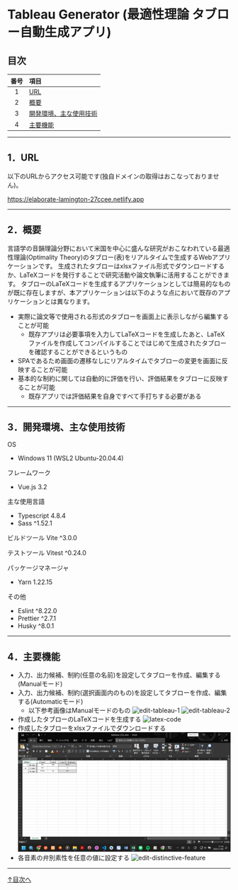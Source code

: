 # Tableau Generator (最適性理論 タブロー自動生成アプリ)

## 目次
| 番号 | 項目 |
|:-:|:--|
| 1 | [URL](#1url) |
| 2 | [概要](#2概要) |
| 3 | [開発環境、主な使用技術](#3開発環境、主な使用技術) |
| 4 | [主要機能](#4主要機能) |

***
## 1．URL
以下のURLからアクセス可能です(独自ドメインの取得はおこなっておりません)。

https://elaborate-lamington-27ccee.netlify.app

***
## 2．概要
言語学の音韻理論分野において米国を中心に盛んな研究がおこなわれている最適性理論(Optimality Theory)のタブロー(表)をリアルタイムで生成するWebアプリケーションです。
生成されたタブローはxlsxファイル形式でダウンロードするか、LaTeXコードを発行することで研究活動や論文執筆に活用することができます。
タブローのLaTeXコードを生成するアプリケーションとしては簡易的なものが既に存在しますが、本アプリケーションは以下のような点において既存のアプリケーションとは異なります。

+ 実際に論文等で使用される形式のタブローを画面上に表示しながら編集することが可能
  + 既存アプリは必要事項を入力してLaTeXコードを生成したあと、LaTeXファイルを作成してコンパイルすることではじめて生成されたタブローを確認することができるというもの
+ SPAであるため画面の遷移なしにリアルタイムでタブローの変更を画面に反映することが可能
+ 基本的な制約に関しては自動的に評価を行い、評価結果をタブローに反映することが可能
  + 既存アプリでは評価結果を自身ですべて手打ちする必要がある

***
## 3．開発環境、主な使用技術
OS
+ Windows 11 (WSL2 Ubuntu-20.04.4)

フレームワーク
+ Vue.js 3.2

主な使用言語
+ Typescript 4.8.4
+ Sass ^1.52.1

ビルドツール
Vite ^3.0.0

テストツール
Vitest  ^0.24.0

パッケージマネージャ
+ Yarn 1.22.15

その他
+ Eslint ^8.22.0
+ Prettier ^2.7.1
+ Husky ^8.0.1

***
## 4．主要機能
+ 入力、出力候補、制約(任意の名前)を設定してタブローを作成、編集する(Manualモード)
+ 入力、出力候補、制約(選択画面内のもの)を設定してタブローを作成、編集する(Automaticモード)
  + 以下参考画像はManualモードのもの
![edit-tableau-1](public/readme/edit-tableau-1.gif)
![edit-tableau-2](public/readme/edit-tableau-2.gif)
+ 作成したタブローのLaTeXコードを生成する
![latex-code](public/readme/latex-code.gif)
+ 作成したタブローをxlsxファイルでダウンロードする
![excel-tableau](public/readme/excel-tableau.png)
+ 各音素の弁別素性を任意の値に設定する
![edit-distinctive-feature](public/readme/edit-distinctive-feature.gif)

***
[↑目次へ](#目次)
